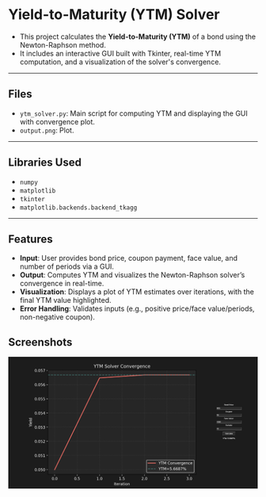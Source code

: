 # Yield-to-Maturity (YTM) Solver

- This project calculates the **Yield-to-Maturity (YTM)** of a bond using the Newton-Raphson method.
- It includes an interactive GUI built with Tkinter, real-time YTM computation, and a visualization of the solver's convergence.

---

## Files
- `ytm_solver.py`: Main script for computing YTM and displaying the GUI with convergence plot.
- `output.png`: Plot.

---

## Libraries Used
- `numpy`
- `matplotlib`
- `tkinter`
- `matplotlib.backends.backend_tkagg`

---

## Features
- **Input**: User provides bond price, coupon payment, face value, and number of periods via a GUI.
- **Output**: Computes YTM and visualizes the Newton-Raphson solver’s convergence in real-time.
- **Visualization**: Displays a plot of YTM estimates over iterations, with the final YTM value highlighted.
- **Error Handling**: Validates inputs (e.g., positive price/face value/periods, non-negative coupon).

## Screenshots
![output](output.png)

